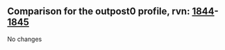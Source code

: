 ## Comparison for the outpost0 profile, rvn: [1844](https://github.com/PRO100KatYT/FortniteProfileRevisions/tree/main/profiles/outpost0/1844%20outpost0.json)-[1845](https://github.com/PRO100KatYT/FortniteProfileRevisions/tree/main/profiles/outpost0/1845%20outpost0.json)

No changes

